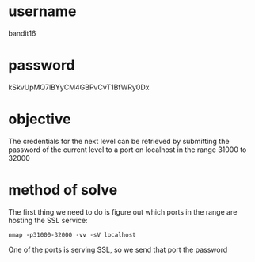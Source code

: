 # username
bandit16
# password
kSkvUpMQ7lBYyCM4GBPvCvT1BfWRy0Dx
# objective
The credentials for the next level can be retrieved by submitting the password of the current level to a port on localhost in the range 31000 to 32000
# method of solve
The first thing we need to do is figure out which ports in the range are hosting the SSL service:
```
nmap -p31000-32000 -vv -sV localhost
```
One of the ports is serving SSL, so we send that port the password
```

```


